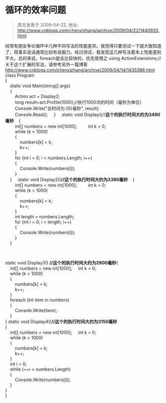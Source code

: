 # 循环的效率问题 
> 原文发表于 2009-04-22, 地址: http://www.cnblogs.com/chenxizhang/archive/2009/04/22/1440933.html 


经常有朋友争论循环中几种不同写法的性能差异。我觉得只要测试一下就大致知道了，用事实说话通常比较有说服力。经过测试，我发现这几种写法基本上性能差别不大。总的来说，foreach是会比较快的，优先使用之 using ActionExtensions;//关于这个扩展的写法，请参考另外一篇博客<http://www.cnblogs.com/chenxizhang/archive/2009/04/14/1435386.html>  
class Program  
{  
    static void Main(string[] args)  
    {  
        Action act = Display2;  
        long result=act.Profile(1000);//执行1000次的时间（毫秒为单位）  
        Console.Write("总时间为:{0}毫秒", result);  
        Console.Read();     }     static void Display()//**这个的执行时间大约为3490毫秒**    {  
        int[] numbers = new int[1000];         int k = 0;  
        while (k < 1000)  
        {  
            numbers[k] = k;  
            k++;  
        }  
        for (int i = 0; i < numbers.Length; i++)  
        {  
            Console.Write(numbers[i]);  
        }  
    }     static void Display2()**//这个的执行时间大约为3380毫秒**    {  
        int[] numbers = new int[1000];         int k = 0;  
        while (k < 1000)  
        {  
            numbers[k] = k;  
            k++;  
        }  
        int length = numbers.Length;  
        for (int i = 0; i < length; i++)  
        {  
            Console.Write(numbers[i]);  
        }  
    }

  

 static void Display3() **//这个的执行时间大约为2900毫秒**{  
    int[] numbers = new int[1000];     int k = 0;  
    while (k < 1000)  
    {  
        numbers[k] = k;  
        k++;  
    }  
    foreach (int item in numbers)  
    {  
        Console.Write(item);  
    }  
} static void Display4()**//这个的执行时间大约为3150毫秒**  
{  
    int[] numbers = new int[1000];     int k = 0;  
    while (k < 1000)  
    {  
        numbers[k] = k;  
        k++;  
    }  
    int i = 0;  
    while (++i < numbers.Length)  
    {  
        Console.Write(numbers[i]);  
    }  
}   
}





















